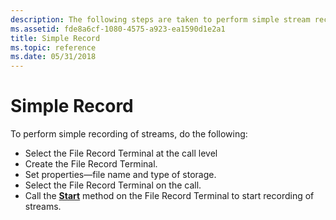 ```yaml
---
description: The following steps are taken to perform simple stream recording.
ms.assetid: fde8a6cf-1080-4575-a923-ea1590d1e2a1
title: Simple Record
ms.topic: reference
ms.date: 05/31/2018
---
```


# Simple Record

To perform simple recording of streams, do the following:

-   Select the File Record Terminal at the call level
-   Create the File Record Terminal.
-   Set properties—file name and type of storage.
-   Select the File Record Terminal on the call.
-   Call the [**Start**](/windows/desktop/api/tapi3if/nf-tapi3if-itmediacontrol-start) method on the File Record Terminal to start recording of streams.

 

 



